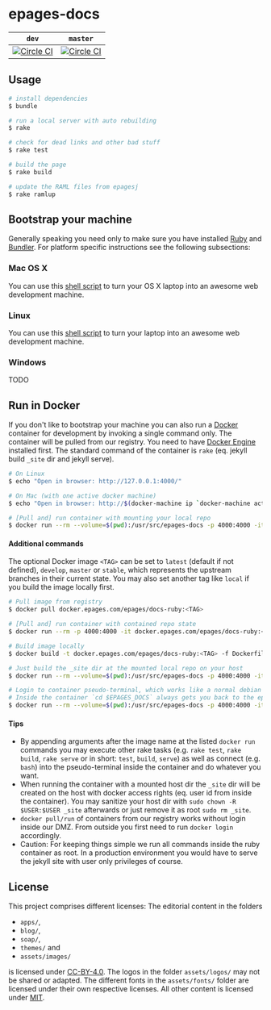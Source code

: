 # epages-docs

| `dev` | `master` |
| :---: | :-------:|
| [![Circle CI](https://circleci.com/gh/ePages-de/epages-docs/tree/master.svg?style=svg)](https://circleci.com/gh/ePages-de/epages-docs/tree/dev) | [![Circle CI](https://circleci.com/gh/ePages-de/epages-docs/tree/master.svg?style=svg)](https://circleci.com/gh/ePages-de/epages-docs/tree/master) |

## Usage

~~~ bash
# install dependencies
$ bundle

# run a local server with auto rebuilding
$ rake

# check for dead links and other bad stuff
$ rake test

# build the page
$ rake build

# update the RAML files from epagesj
$ rake ramlup
~~~

## Bootstrap your machine

Generally speaking you need only to make sure you have installed [Ruby][ruby] and [Bundler][bundler]. For platform specific instructions see the following subsections:

### Mac OS X

You can use this [shell script][bootstrap-macosx] to turn your OS X laptop into an awesome web development machine.

### Linux

You can use this [shell script][bootstrap-linux] to turn your laptop into an awesome web development machine.

### Windows

TODO

## Run in Docker

If you don't like to bootstrap your machine you can also run a [Docker][docker] container for development by invoking a single command only. The container will be pulled from our registry. You need to have [Docker Engine][docker-engine] installed first. The standard command of the container is `rake` (eq. jekyll build `_site` dir and jekyll serve).

~~~ bash
# On Linux
$ echo "Open in browser: http://127.0.0.1:4000/"

# On Mac (with one active docker machine)
$ echo "Open in browser: http://$(docker-machine ip `docker-machine active`):4000/"

# [Pull and] run container with mounting your local repo
$ docker run --rm --volume=$(pwd):/usr/src/epages-docs -p 4000:4000 -it docker.epages.com/epages/docs-ruby
~~~

#### Additional commands

The optional Docker image `<TAG>` can be set to `latest` (default if not defined), `develop`, `master` or `stable`, which represents the upstream branches in their current state. You may also set another tag like `local` if you build the image locally first.

~~~ bash
# Pull image from registry 
$ docker pull docker.epages.com/epages/docs-ruby:<TAG>

# [Pull and] run container with contained repo state 
$ docker run --rm -p 4000:4000 -it docker.epages.com/epages/docs-ruby:<TAG>

# Build image locally
$ docker build -t docker.epages.com/epages/docs-ruby:<TAG> -f Dockerfile.ruby .

# Just build the _site dir at the mounted local repo on your host
$ docker run --rm --volume=$(pwd):/usr/src/epages-docs -p 4000:4000 -it docker.epages.com/epages/docs-ruby:<TAG> build

# Login to container pseudo-terminal, which works like a normal debian vm. 
# Inside the container `cd $EPAGES_DOCS` always gets you back to the epages-docs workdir.
$ docker run --rm --volume=$(pwd):/usr/src/epages-docs -p 4000:4000 -it docker.epages.com/epages/docs-ruby:<TAG> bash
~~~

#### Tips

* By appending arguments after the image name at the listed `docker run` commands you may execute other rake tasks (e.g. `rake test`, `rake build`, `rake serve` or in short: `test`, `build`, `serve`) as well as connect (e.g. `bash`) into the pseudo-terminal inside the container and do whatever you want.
* When running the container with a mounted host dir the `_site` dir will be created on the host with docker access rights (eq. user id from inside the container). You may sanitize your host dir with `sudo chown -R $USER:$USER _site` afterwards or just remove it as root `sudo rm _site`.
* `docker pull/run` of containers from our registry works without login inside our DMZ. From outside you first need to run `docker login` accordingly.
* Caution: For keeping things simple we run all commands inside the ruby container as root. In a production environment you would have to serve the jekyll site with user only privileges of course.

## License

This project comprises different licenses: The editorial content in the folders

* `apps/`,
* `blog/`,
* `soap/`,
* `themes/` and
* `assets/images/`

is licensed under [CC-BY-4.0][license-cc-by-40]. The logos in the folder `assets/logos/` may not be shared or adapted. The different fonts in the `assets/fonts/` folder are licensed under their own respective licenses. All other content is licensed under [MIT][license-mit].

[epagesdocs]: http://developer.epages.com/
[ruby]: https://www.ruby-lang.org/
[bundler]: http://bundler.io/

[bootstrap-macosx]: https://github.com/thoughtbot/laptop
[bootstrap-linux]: https://github.com/thoughtbot/laptop/blob/3897ad81ee241cbff4501e779c8cde50de79e142/linux

[vagrant]: https://www.vagrantup.com/
[virtualbox]: https://www.virtualbox.org/

[docker]: https://www.docker.com/
[docker-engine]: https://docs.docker.com/engine/installation/

[license-cc-by-40]: http://creativecommons.org/licenses/by/4.0/
[license-mit]: http://opensource.org/licenses/MIT
